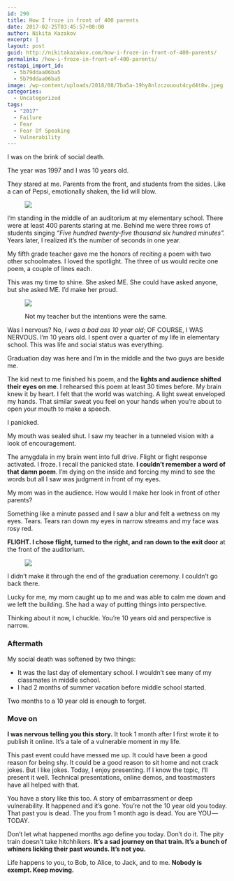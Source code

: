 ```yaml
---
id: 290
title: How I froze in front of 400 parents
date: 2017-02-25T03:45:57+00:00
author: Nikita Kazakov
excerpt: |
layout: post
guid: http://nikitakazakov.com/how-i-froze-in-front-of-400-parents/
permalink: /how-i-froze-in-front-of-400-parents/
restapi_import_id:
  - 5b79ddaa06ba5
  - 5b79ddaa06ba5
image: /wp-content/uploads/2018/08/7ba5a-19hy8nlzczouout4cyd4t8w.jpeg
categories:
  - Uncategorized
tags:
  - "2017"
  - Failure
  - Fear
  - Fear Of Speaking
  - Vulnerability
---
```

I was on the brink of social death.

The year was 1997 and I was 10 years old.

They stared at me. Parents from the front, and students from the sides. Like a can of Pepsi, emotionally shaken, the lid will blow.<figure>

![](http://nikitakazakov.com/wp-content/uploads/2018/08/7ba5a-19hy8nlzczouout4cyd4t8w.jpeg) </figure> 

I’m standing in the middle of an auditorium at my elementary school. There were at least 400 parents staring at me. Behind me were three rows of students singing _“Five hundred twenty-five thousand six hundred minutes”._ Years later, I realized it’s the number of seconds in one year.

My fifth grade teacher gave me the honors of reciting a poem with two other schoolmates. I loved the spotlight. The three of us would recite one poem, a couple of lines each.

This was my time to shine. She asked ME. She could have asked anyone, but she asked ME. I’d make her proud.<figure class="wp-caption">

![](http://nikitakazakov.com/wp-content/uploads/2018/08/dbad5-1atprbfuu6ggdnm44ncglia.png) <figcaption class="wp-caption-text">Not my teacher but the intentions were the same.</figcaption></figure> 

Was I nervous? No, _I was a bad ass 10 year old_; OF COURSE, I WAS NERVOUS. I’m 10 years old. I spent over a quarter of my life in elementary school. This was life and social status was everything.

Graduation day was here and I’m in the middle and the two guys are beside me.

The kid next to me finished his poem, and the **lights and audience shifted their eyes on me**. I rehearsed this poem at least 30 times before. My brain knew it by heart. I felt that the world was watching. A light sweat enveloped my hands. That similar sweat you feel on your hands when you’re about to open your mouth to make a speech.

I panicked.

My mouth was sealed shut. I saw my teacher in a tunneled vision with a look of encouragement.

The amygdala in my brain went into full drive. Flight or fight response activated. I froze. I recall the panicked state. **I couldn’t remember a word of that damn poem**. I’m dying on the inside and forcing my mind to see the words but all I saw was judgment in front of my eyes.

My mom was in the audience. How would I make her look in front of other parents?

Something like a minute passed and I saw a blur and felt a wetness on my eyes. Tears. Tears ran down my eyes in narrow streams and my face was rosy red.

**FLIGHT. I chose flight, turned to the right, and ran down to the exit door** at the front of the auditorium.<figure>

![](http://nikitakazakov.com/wp-content/uploads/2018/08/a3e5e-1xgvenpapql1tz4v9zkml6a.png) </figure> 

I didn’t make it through the end of the graduation ceremony. I couldn’t go back there.

Lucky for me, my mom caught up to me and was able to calm me down and we left the building. She had a way of putting things into perspective.

Thinking about it now, I chuckle. You’re 10 years old and perspective is narrow.

### Aftermath

My social death was softened by two things:

  * It was the last day of elementary school. I wouldn’t see many of my classmates in middle school.
  * I had 2 months of summer vacation before middle school started.

Two months to a 10 year old is enough to forget.

### Move on

**I was nervous telling you this story.** It took 1 month after I first wrote it to publish it online. It’s a tale of a vulnerable moment in my life.

This past event could have messed me up. It could have been a good reason for being shy. It could be a good reason to sit home and not crack jokes. But I like jokes. Today, I enjoy presenting. If I know the topic, I’ll present it well. Technical presentations, online demos, and toastmasters have all helped with that.

You have a story like this too. A story of embarrassment or deep vulnerability. It happened and it’s gone. You’re not the 10 year old you today. That past you is dead. The you from 1 month ago is dead. You are YOU — TODAY.

Don’t let what happened months ago define you today. Don’t do it. The pity train doesn’t take hitchhikers. **It’s a sad journey on that train. It’s a bunch of whiners licking their past wounds. It’s not you.**

Life happens to you, to Bob, to Alice, to Jack, and to me. **Nobody is exempt. Keep moving.**